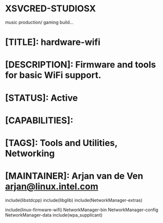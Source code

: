 # XSVCRED-STUDIOSX
music production/ gaming build...
# [TITLE]: hardware-wifi
# [DESCRIPTION]: Firmware and tools for basic WiFi support.
# [STATUS]: Active
# [CAPABILITIES]:
# [TAGS]: Tools and Utilities, Networking
# [MAINTAINER]: Arjan van de Ven <arjan@linux.intel.com>
include(libstdcpp)
include(libglib)
include(NetworkManager-extras)

include(linux-firmware-wifi)
NetworkManager-bin
NetworkManager-config
NetworkManager-data
include(wpa_supplicant)
